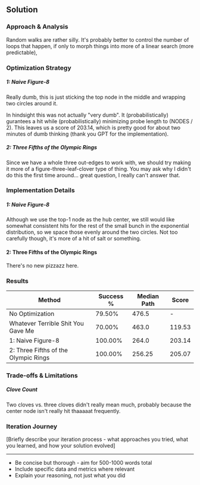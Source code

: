 ## Solution

### Approach & Analysis

Random walks are rather silly. It's probably better to control the number of loops that happen, if only to morph things into more of a linear search (more predictable),

### Optimization Strategy

##### 1: Naive Figure-8

Really dumb, this is just sticking the top node in the middle and wrapping two circles around it.

In hindsight this was not actually "very dumb". It (probabilistically) gurantees a hit while (probabilistically) minimizing probe length to (NODES / 2). This leaves us a score of 203.14, which is pretty good for about two minutes of dumb thinking (thank you GPT for the implementation).

##### 2: Three Fifths of the Olympic Rings

Since we have a whole three out-edges to work with, we should try making it more of a figure-three-leaf-clover type of thing. You may ask why I didn't do this the first time around... great question, I really can't answer that.

### Implementation Details

##### 1: Naive Figure-8

Although we use the top-1 node as the hub center, we still would like somewhat consistent hits for the rest of the small bunch in the exponential distribution, so we space those evenly around the two circles. Not too carefully though, it's more of a hit of salt or something.

#### 2: Three Fifths of the Olympic Rings

There's no new pizzazz here.

### Results

| Method                               | Success % | Median Path | Score  |
| ------------------------------------ | --------- | ----------- | ------ |
| No Optimization                      | 79.50%    | 476.5       | -      |
| Whatever Terrible Shit You Gave Me   | 70.00%    | 463.0       | 119.53 |
| 1: Naive Figure-8                    | 100.00%   | 264.0       | 203.14 |
| 2: Three Fifths of the Olympic Rings | 100.00%   | 256.25      | 205.07 |

### Trade-offs & Limitations

##### Clove Count

Two cloves vs. three cloves didn't really mean much, probably because the center node isn't really hit thaaaaat frequently.

### Iteration Journey

[Briefly describe your iteration process - what approaches you tried, what you learned, and how your solution evolved]

---

- Be concise but thorough - aim for 500-1000 words total
- Include specific data and metrics where relevant
- Explain your reasoning, not just what you did
